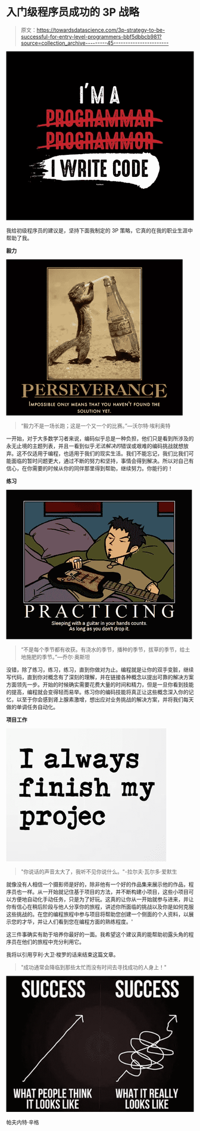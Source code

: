 # 入门级程序员成功的 3P 战略

> 原文：<https://towardsdatascience.com/3p-strategy-to-be-successful-for-entry-level-programmers-bbf5dbbcb981?source=collection_archive---------45----------------------->

![](img/faefed422994940b9d570d13d2003739.png)

我给初级程序员的建议是，坚持下面我制定的 3P 策略，它真的在我的职业生涯中帮助了我。

**毅力**

![](img/52d5696fb7724ee799a4883fe872acb2.png)

> “毅力不是一场长跑；这是一个又一个的比赛。”—沃尔特·埃利奥特

一开始，对于大多数学习者来说，编码似乎总是一种负担，他们只是看到所涉及的永无止境的主题列表，并且一看到似乎*无法解决的*错误或艰难的编码挑战就想放弃。这不仅适用于编程，也适用于我们的现实生活。我们不能忘记，我们比我们可能面临的暂时问题更大，通过不断的努力和坚持，事情会得到解决。所以对自己有信心，在你需要的时候从你的同伴那里得到帮助，继续努力。你能行的！

**练习**

![](img/061246df7889a49c3a66c6a6c687cf13.png)

> “不是每个季节都有收获。有浇水的季节，播种的季节，拔草的季节，给土地施肥的季节。”—乔尔·奥斯坦

没错，除了练习，练习，练习，直到你做对为止。编程就是让你的双手变脏，继续写代码，直到你对概念有了深刻的理解，并在链接各种概念以提出可靠的解决方案方面领先一步。开始的时候确实需要花费大量的时间和精力，但是一旦你看到技能的提高，编程就会变得轻而易举。练习你的编码技能将真正让这些概念深入你的记忆，以至于你会感到肾上腺素激增，想出应对业务挑战的解决方案，并将我们每天做的单调任务自动化。

**项目工作**

![](img/da3bfc1b802f107059ee0688c250243e.png)

> "你说话的声音太大了，我听不见你说什么。"-拉尔夫·瓦尔多·爱默生

就像没有人相信一个摄影师是好的，除非他有一个好的作品集来展示他的作品，程序员也一样。从一开始就记住基于项目的方法，并不断构建小项目，这些小项目可以方便地自动化手动任务，只是为了好玩。这真的让你从一开始就参与进来，并让你有信心在稍后阶段与他人分享你的旅程，讲述你所面临的挑战以及你是如何克服这些挑战的。在您的编程旅程中参与项目将帮助您创建一个侧面的个人资料，以展示您的才华，并让人们看到您在编程方面的熟练程度。'

这三件事确实有助于培养你最好的一面。我希望这个建议真的能帮助初露头角的程序员在他们的旅程中充分利用它。

我将以引用亨利·大卫·梭罗的话来结束这篇文章。

> "成功通常会降临到那些太忙而没有时间去寻找成功的人身上！"

![](img/8b768aac9124d5b559f0b7201cde9284.png)

帕夫内特·辛格